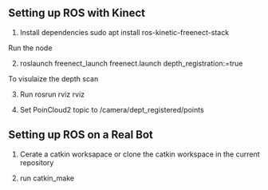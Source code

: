 ## Setting up ROS with Kinect

1. Install dependencies sudo apt install ros-kinetic-freenect-stack

Run the node

2. roslaunch freenect_launch freenect.launch depth_registration:=true

To visulaize the depth scan

3. Run rosrun rviz rviz

4. Set PoinCloud2 topic to /camera/dept_registered/points


## Setting up ROS on a Real Bot
1. Cerate a catkin worksapace or clone the catkin workspace in the current repository

2. run catkin_make

